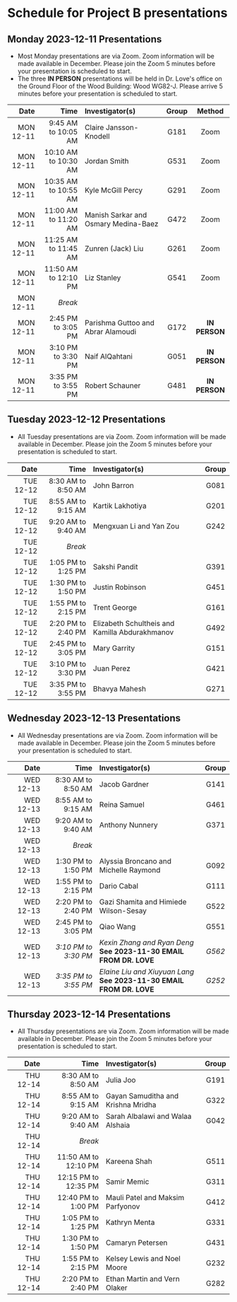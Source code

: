 # Schedule for Project B presentations

## Monday 2023-12-11 Presentations

- Most Monday presentations are via Zoom. Zoom information will be made available in December. Please join the Zoom 5 minutes before your presentation is scheduled to start.
- The three **IN PERSON** presentations will be held in Dr. Love's office on the Ground Floor of the Wood Building: Wood WG82-J. Please arrive 5 minutes before your presentation is scheduled to start.

Date | Time | Investigator(s) | Group | Method
---------: | --------: | :--------------------------------- | :-----: | :------:
MON 12-11 | 9:45 AM to 10:05 AM | Claire Jansson-Knodell | G181 | Zoom
MON 12-11 | 10:10 AM to 10:30 AM | Jordan Smith | G531 | Zoom
MON 12-11 | 10:35 AM to 10:55 AM | Kyle McGill Percy | G291 | Zoom
MON 12-11 | 11:00 AM to 11:20 AM | Manish Sarkar and Osmary Medina-Baez | G472 | Zoom
MON 12-11 | 11:25 AM to 11:45 AM | Zunren (Jack) Liu | G261 | Zoom
MON 12-11 | 11:50 AM to 12:10 PM | Liz Stanley | G541 | Zoom
MON 12-11 | *Break*
MON 12-11 | 2:45 PM to 3:05 PM | Parishma Guttoo and Abrar Alamoudi | G172 | **IN PERSON**
MON 12-11 | 3:10 PM to 3:30 PM | Naif AlQahtani | G051 | **IN PERSON**
MON 12-11 | 3:35 PM to 3:55 PM | Robert Schauner | G481 | **IN PERSON**

## Tuesday 2023-12-12 Presentations

- All Tuesday presentations are via Zoom. Zoom information will be made available in December. Please join the Zoom 5 minutes before your presentation is scheduled to start.

Date | Time | Investigator(s) | Group 
---------: | --------: | :--------------------------------- | :-----: 
TUE 12-12 | 8:30 AM to 8:50 AM | John Barron | G081
TUE 12-12 | 8:55 AM to 9:15 AM | Kartik Lakhotiya | G201
TUE 12-12 | 9:20 AM to 9:40 AM | Mengxuan Li and Yan Zou | G242
TUE 12-12 | *Break*
TUE 12-12 | 1:05 PM to 1:25 PM | Sakshi Pandit | G391
TUE 12-12 | 1:30 PM to 1:50 PM | Justin Robinson | G451
TUE 12-12 | 1:55 PM to 2:15 PM | Trent George | G161
TUE 12-12 | 2:20 PM to 2:40 PM | Elizabeth Schultheis and Kamilla Abdurakhmanov | G492
TUE 12-12 | 2:45 PM to 3:05 PM | Mary Garrity | G151
TUE 12-12 | 3:10 PM to 3:30 PM | Juan Perez | G421
TUE 12-12 | 3:35 PM to 3:55 PM | Bhavya Mahesh | G271

## Wednesday 2023-12-13 Presentations

- All Wednesday presentations are via Zoom. Zoom information will be made available in December. Please join the Zoom 5 minutes before your presentation is scheduled to start.

Date | Time | Investigator(s) | Group 
---------: | --------: | :--------------------------------- | :-----: 
WED 12-13 | 8:30 AM to 8:50 AM | Jacob Gardner | G141
WED 12-13 | 8:55 AM to 9:15 AM | Reina Samuel | G461
WED 12-13 | 9:20 AM to 9:40 AM | Anthony Nunnery | G371
WED 12-13 | *Break*
WED 12-13 | 1:30 PM to 1:50 PM | Alyssia Broncano and Michelle Raymond | G092
WED 12-13 | 1:55 PM to 2:15 PM | Dario Cabal | G111
WED 12-13 | 2:20 PM to 2:40 PM | Gazi Shamita and Himiede Wilson-Sesay | G522
WED 12-13 | 2:45 PM to 3:05 PM | Qiao Wang | G551
WED 12-13 | *3:10 PM to 3:30 PM* | *Kexin Zhang and Ryan Deng* <br/> **See 2023-11-30 EMAIL FROM DR. LOVE** | *G562* 
WED 12-13 | *3:35 PM to 3:55 PM* | *Elaine Liu and Xiuyuan Lang* <br/> **See 2023-11-30 EMAIL FROM DR. LOVE** | *G252*

## Thursday 2023-12-14 Presentations

- All Thursday presentations are via Zoom. Zoom information will be made available in December. Please join the Zoom 5 minutes before your presentation is scheduled to start.

Date | Time | Investigator(s) | Group 
---------: | --------: | :--------------------------------- | :-----: 
THU 12-14 | 8:30 AM to 8:50 AM | Julia Joo | G191
THU 12-14 | 8:55 AM to 9:15 AM | Gayan Samuditha and Krishna Mridha | G322
THU 12-14 | 9:20 AM to 9:40 AM | Sarah Albalawi and Walaa Alshaia | G042
THU 12-14 | *Break*
THU 12-14 | 11:50 AM to 12:10 PM | Kareena Shah | G511
THU 12-14 | 12:15 PM to 12:35 PM | Samir Memic | G311
THU 12-14 | 12:40 PM to 1:00 PM | Mauli Patel and Maksim Parfyonov | G412
THU 12-14 | 1:05 PM to 1:25 PM | Kathryn Menta | G331
THU 12-14 | 1:30 PM to 1:50 PM | Camaryn Petersen | G431
THU 12-14 | 1:55 PM to 2:15 PM | Kelsey Lewis and Noel Moore | G232
THU 12-14 | 2:20 PM to 2:40 PM | Ethan Martin and Vern Olaker | G282


